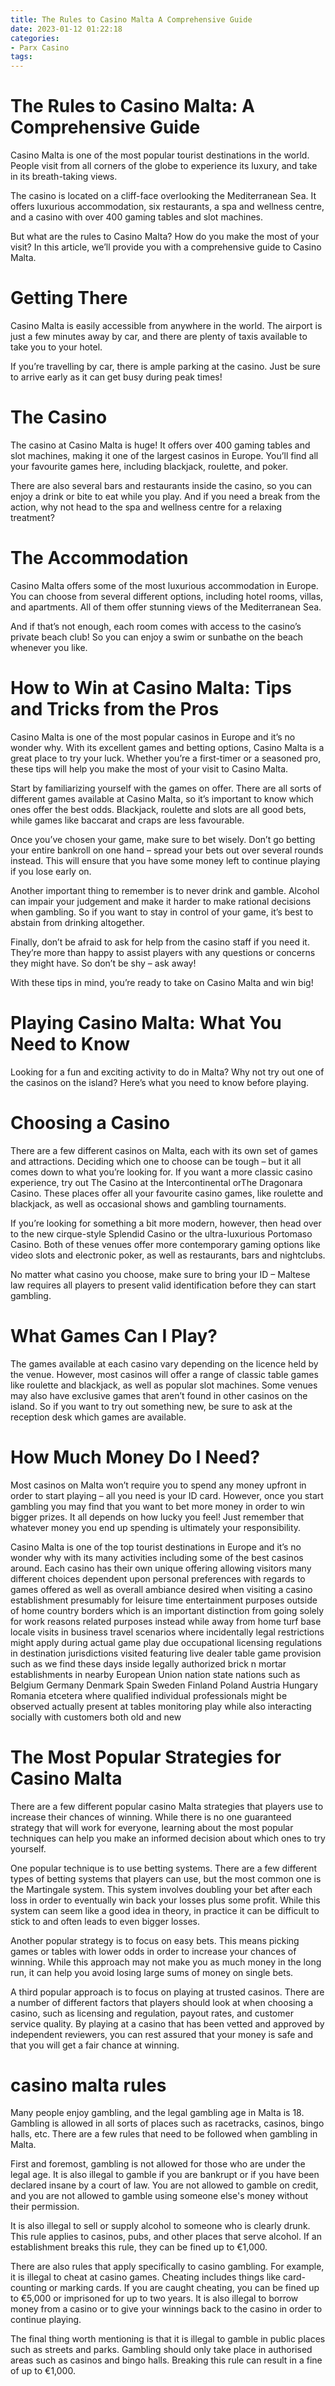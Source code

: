 ```yaml
---
title: The Rules to Casino Malta A Comprehensive Guide
date: 2023-01-12 01:22:18
categories:
- Parx Casino
tags:
---
```



#  The Rules to Casino Malta: A Comprehensive Guide

Casino Malta is one of the most popular tourist destinations in the world. People visit from all corners of the globe to experience its luxury, and take in its breath-taking views.

The casino is located on a cliff-face overlooking the Mediterranean Sea. It offers luxurious accommodation, six restaurants, a spa and wellness centre, and a casino with over 400 gaming tables and slot machines.

But what are the rules to Casino Malta? How do you make the most of your visit? In this article, we’ll provide you with a comprehensive guide to Casino Malta.

# Getting There

Casino Malta is easily accessible from anywhere in the world. The airport is just a few minutes away by car, and there are plenty of taxis available to take you to your hotel.

If you’re travelling by car, there is ample parking at the casino. Just be sure to arrive early as it can get busy during peak times!

# The Casino

The casino at Casino Malta is huge! It offers over 400 gaming tables and slot machines, making it one of the largest casinos in Europe. You’ll find all your favourite games here, including blackjack, roulette, and poker.

There are also several bars and restaurants inside the casino, so you can enjoy a drink or bite to eat while you play. And if you need a break from the action, why not head to the spa and wellness centre for a relaxing treatment?

# The Accommodation

Casino Malta offers some of the most luxurious accommodation in Europe. You can choose from several different options, including hotel rooms, villas, and apartments. All of them offer stunning views of the Mediterranean Sea.

And if that’s not enough, each room comes with access to the casino’s private beach club! So you can enjoy a swim or sunbathe on the beach whenever you like.









#  How to Win at Casino Malta: Tips and Tricks from the Pros

Casino Malta is one of the most popular casinos in Europe and it’s no wonder why. With its excellent games and betting options, Casino Malta is a great place to try your luck. Whether you’re a first-timer or a seasoned pro, these tips will help you make the most of your visit to Casino Malta.

Start by familiarizing yourself with the games on offer. There are all sorts of different games available at Casino Malta, so it’s important to know which ones offer the best odds. Blackjack, roulette and slots are all good bets, while games like baccarat and craps are less favourable.

Once you’ve chosen your game, make sure to bet wisely. Don’t go betting your entire bankroll on one hand – spread your bets out over several rounds instead. This will ensure that you have some money left to continue playing if you lose early on.

Another important thing to remember is to never drink and gamble. Alcohol can impair your judgement and make it harder to make rational decisions when gambling. So if you want to stay in control of your game, it’s best to abstain from drinking altogether.

Finally, don’t be afraid to ask for help from the casino staff if you need it. They’re more than happy to assist players with any questions or concerns they might have. So don’t be shy – ask away!

With these tips in mind, you’re ready to take on Casino Malta and win big!

#  Playing Casino Malta: What You Need to Know

Looking for a fun and exciting activity to do in Malta? Why not try out one of the casinos on the island? Here’s what you need to know before playing.

# Choosing a Casino

There are a few different casinos on Malta, each with its own set of games and attractions. Deciding which one to choose can be tough – but it all comes down to what you’re looking for. If you want a more classic casino experience, try out The Casino at the Intercontinental orThe Dragonara Casino. These places offer all your favourite casino games, like roulette and blackjack, as well as occasional shows and gambling tournaments.

If you’re looking for something a bit more modern, however, then head over to the new cirque-style Splendid Casino or the ultra-luxurious Portomaso Casino. Both of these venues offer more contemporary gaming options like video slots and electronic poker, as well as restaurants, bars and nightclubs.

No matter what casino you choose, make sure to bring your ID – Maltese law requires all players to present valid identification before they can start gambling.

# What Games Can I Play?

The games available at each casino vary depending on the licence held by the venue. However, most casinos will offer a range of classic table games like roulette and blackjack, as well as popular slot machines. Some venues may also have exclusive games that aren’t found in other casinos on the island. So if you want to try out something new, be sure to ask at the reception desk which games are available.

# How Much Money Do I Need?

Most casinos on Malta won’t require you to spend any money upfront in order to start playing – all you need is your ID card. However, once you start gambling you may find that you want to bet more money in order to win bigger prizes. It all depends on how lucky you feel! Just remember that whatever money you end up spending is ultimately your responsibility.


Casino Malta is one of the top tourist destinations in Europe and it’s no wonder why with its many activities including some of the best casinos around. Each casino has their own unique offering allowing visitors many different choices dependent upon personal preferences with regards to games offered as well as overall ambiance desired when visiting a casino establishment presumably for leisure time entertainment purposes outside of home country borders which is an important distinction from going solely for work reasons related purposes instead while away from home turf base locale visits in business travel scenarios where incidentally legal restrictions might apply during actual game play due occupational licensing regulations in destination jurisdictions visited featuring live dealer table game provision such as we find these days inside legally authorized brick n mortar establishments in nearby European Union nation state nations such as Belgium Germany Denmark Spain Sweden Finland Poland Austria Hungary Romania etcetera where qualified individual professionals might be observed actually present at tables monitoring play while also interacting socially with customers both old and new

#  The Most Popular Strategies for Casino Malta

There are a few different popular casino Malta strategies that players use to increase their chances of winning. While there is no one guaranteed strategy that will work for everyone, learning about the most popular techniques can help you make an informed decision about which ones to try yourself.

One popular technique is to use betting systems. There are a few different types of betting systems that players can use, but the most common one is the Martingale system. This system involves doubling your bet after each loss in order to eventually win back your losses plus some profit. While this system can seem like a good idea in theory, in practice it can be difficult to stick to and often leads to even bigger losses.

Another popular strategy is to focus on easy bets. This means picking games or tables with lower odds in order to increase your chances of winning. While this approach may not make you as much money in the long run, it can help you avoid losing large sums of money on single bets.

A third popular approach is to focus on playing at trusted casinos. There are a number of different factors that players should look at when choosing a casino, such as licensing and regulation, payout rates, and customer service quality. By playing at a casino that has been vetted and approved by independent reviewers, you can rest assured that your money is safe and that you will get a fair chance at winning.

#  casino malta rules

Many people enjoy gambling, and the legal gambling age in Malta is 18. Gambling is allowed in all sorts of places such as racetracks, casinos, bingo halls, etc. There are a few rules that need to be followed when gambling in Malta.

First and foremost, gambling is not allowed for those who are under the legal age. It is also illegal to gamble if you are bankrupt or if you have been declared insane by a court of law. You are not allowed to gamble on credit, and you are not allowed to gamble using someone else's money without their permission.

It is also illegal to sell or supply alcohol to someone who is clearly drunk. This rule applies to casinos, pubs, and other places that serve alcohol. If an establishment breaks this rule, they can be fined up to €1,000.

There are also rules that apply specifically to casino gambling. For example, it is illegal to cheat at casino games. Cheating includes things like card-counting or marking cards. If you are caught cheating, you can be fined up to €5,000 or imprisoned for up to two years. It is also illegal to borrow money from a casino or to give your winnings back to the casino in order to continue playing.

The final thing worth mentioning is that it is illegal to gamble in public places such as streets and parks. Gambling should only take place in authorised areas such as casinos and bingo halls. Breaking this rule can result in a fine of up to €1,000.